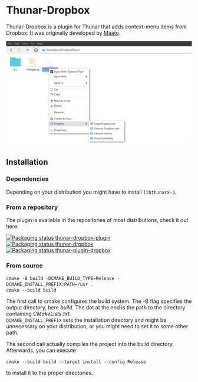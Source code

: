 # Thunar-Dropbox

Thunar-Dropbox is a plugin for Thunar that adds context-menu items from 
Dropbox. It was originally developed by [Maato](https://github.com/Maato/thunar-dropbox).

![Screenshot of Thunar-Dropbox](doc/screenshot.png)

## Installation
### Dependencies
Depending on your distribution you might have to install `libthunarx-3`.

### From a repository
The plugin is available in the repositories of most distributions, check it out here:

<a href="https://repology.org/project/thunar-dropbox-plugin/versions">
    <img src="https://repology.org/badge/vertical-allrepos/thunar-dropbox-plugin.svg?minversion=0.3.0&columns=2" alt="Packaging status thunar-dropbox-plugin" style="vertical-align: top;">
</a>
<a href="https://repology.org/project/thunar-dropbox/versions">
    <img src="https://repology.org/badge/vertical-allrepos/thunar-dropbox.svg?minversion=0.3.0" alt="Packaging status thunar-dropbox" style="vertical-align: top;">
</a>
<a href="https://repology.org/project/thunar-plugin-dropbox/versions">
    <img src="https://repology.org/badge/vertical-allrepos/thunar-plugin-dropbox.svg?minversion=0.3.0" alt="Packaging status thunar-plugin-dropbox" style="vertical-align: top;">
</a>

### From source
    cmake -B build -DCMAKE_BUILD_TYPE=Release -DCMAKE_INSTALL_PREFIX:PATH=/usr .
    cmake --build build

The first call to cmake configures the build system. The -B flag specifies the output directory, here _build_. The dot at the end is the path to the directory containing _CMakeLists.txt_.  
`DCMAKE_INSTALL_PREFIX` sets the installation directory and might be unnecessary on your distribution, or you might need to set it to some other path.

The second call actually compiles the project into the build directory.
Afterwards, you can execute

    cmake --build build --target install --config Release

to install it to the proper directories.